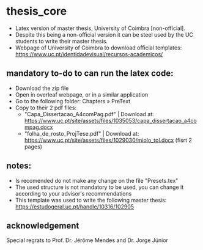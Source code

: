 # thesis_core
- Latex version of master thesis, University of Coimbra [non-official].
- Despite this being a non-official version it can be steel used by the UC students to write their master thesis.
- Webpage of University of Coimbra to download official templates: https://www.uc.pt/identidadevisual/recursos-academicos/

## mandatory to-do to can run the latex code:
- Download the zip file
- Open in overleaf webpage, or in a similar application
- Go to the following folder: Chapters » PreText
- Copy to their 2 pdf files:
    - "Capa_Dissertacao_A4comPag.pdf" | Download at: https://www.uc.pt/site/assets/files/1035053/capa_dissertacao_a4compag.docx
    - "folha_de_rosto_ProjTese.pdf" | Download at: https://www.uc.pt/site/assets/files/1029030/miolo_tpl.docx (fisrt 2 pages)

## notes:
- Is recomended do not make any change on the file "Presets.tex"
- The used structure is not mandatory to be used, you can change it according to your advisor's recommendations
- This template was used to write the following master thesis: https://estudogeral.uc.pt/handle/10316/102905

## acknowledgement
Special regrats to Prof. Dr. Jérôme Mendes and Dr. Jorge Júnior
